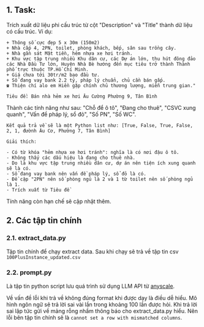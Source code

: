 ## 1. Task:

Trích xuất dữ liệu phi cấu trúc từ cột "Description" và "Title" thành dữ liệu có cấu trúc. Ví dụ:

```
+ Thông số cực đẹp 5 x 30m (150m2)
+ Nhà cấp 4, 2PN, toilet, phòng khách, bếp, sân sau trồng cây.
+ Nhà gần sát Mặt tiền, hẻm nhựa xe hơi tránh.
+ Khu vực tập trung nhiều Khu dân cư, các Dự án lớn, thu hút đông đảo các Nhà Đầu Tư lớn, Huyện Nhà Bè hướng đến mục tiêu trở thành Thành phố trực thuộc TP.Hồ Chí Minh.
+ Giá chưa tới 30tr/m2 bao đầu tư.
+ Sổ đang vay bank 2.2 tỷ, pháp lý chuẩn, chủ cần bán gấp.
☎️ Thiện chí alo em Hiền gặp chính chủ thương lượng, miễn trung gian."

Tiêu đề: Bán nhà hẻm xe hơi Âu Cường Phường 9, Tân Bình
```

Thành các tính năng như sau: "Chỗ để ô tô", "Đang cho thuê", "CSVC xung quanh", "Vấn đề pháp lý, sổ đỏ", "Số PN", "Số WC".
```
Kết quả trả về sẽ là một Python list như: [True, False, True, False, 2, 1, đườnh Âu Cơ, Phường 7, Tân Bình]

Giải thích: 

- Có từ khóa "hẻm nhựa xe hơi tránh": nghĩa là có nơi đậu ô tô.
- Không thấy các dấu hiệu là đang cho thuê nhà.
- Do là khu vực tập trung nhiều dân cư, dự án nên tiện ích xung quanh sẽ là có.
- Sổ đang vay bank nên vấn đề pháp lý, sổ đỏ là có.
- Đề cập "2PN" nên số phòng ngủ là 2 và 1 từ toilet nên số phòng ngủ là 1.
- Trích xuất từ Tiêu đề
```

Tính năng còn hạn chế sẽ cập nhật thêm.

## 2. Các tập tin chính

### 2.1. extract_data.py

Tập tin chính để chạy extract data. Sau khi chạy sẽ trả về tập tin csv `100PlusInstance_updated.csv`

### 2.2. prompt.py

Là tập tin python script lưu quá trình sử dụng LLM API từ [anyscale](https://www.anyscale.com/). 

Về vấn đề lỗi khi trả về không đúng format khi được dạy là điều dễ hiểu. Mô hình ngôn ngữ sẽ trả lời sai vài lần trong khoảng 100 lần được hỏi. Khi trả lời sai lập tức gửi về mảng rỗng nhầm thông báo cho extract_data.py hiểu. Nên lỗi bên tập tin chính sẽ là `cannot set a row with mismatched columns`.
